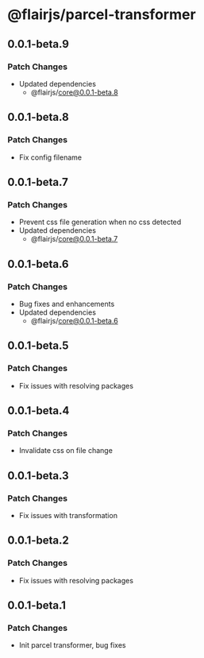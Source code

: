 # @flairjs/parcel-transformer

## 0.0.1-beta.9

### Patch Changes

- Updated dependencies
  - @flairjs/core@0.0.1-beta.8

## 0.0.1-beta.8

### Patch Changes

- Fix config filename

## 0.0.1-beta.7

### Patch Changes

- Prevent css file generation when no css detected
- Updated dependencies
  - @flairjs/core@0.0.1-beta.7

## 0.0.1-beta.6

### Patch Changes

- Bug fixes and enhancements
- Updated dependencies
  - @flairjs/core@0.0.1-beta.6

## 0.0.1-beta.5

### Patch Changes

- Fix issues with resolving packages

## 0.0.1-beta.4

### Patch Changes

- Invalidate css on file change

## 0.0.1-beta.3

### Patch Changes

- Fix issues with transformation

## 0.0.1-beta.2

### Patch Changes

- Fix issues with resolving packages

## 0.0.1-beta.1

### Patch Changes

- Init parcel transformer, bug fixes
